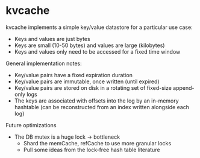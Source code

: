 # kvcache

kvcache implements a simple key/value datastore for a particular use case:

- Keys and values are just bytes
- Keys are small (10-50 bytes) and values are large (kilobytes)
- Keys and values only need to be accessed for a fixed time window

General implementation notes:

- Key/value pairs have a fixed expiration duration
- Key/value pairs are immutable, once written (until expired)
- Key/value pairs are stored on disk in a rotating set of fixed-size append-only logs
- The keys are associated with offsets into the log by an in-memory hashtable (can be reconstructed from an
  index written alongside each log)

Future optimizations

- The DB mutex is a huge lock -> bottleneck
  - Shard the memCache, refCache to use more granular locks
  - Pull some ideas from the lock-free hash table literature
